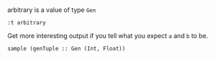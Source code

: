 #

arbitrary is a value of type `Gen`

```
:t arbitrary
```

Get more interesting output if you tell what you expect `a` and `b` to be.

```
sample (genTuple :: Gen (Int, Float))
```
